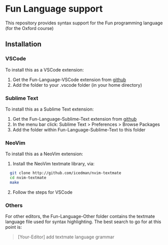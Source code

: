 # Fun Language support

This repository provides syntax support for the Fun programming language (for the Oxford course)

## Installation

### VSCode

To install this as a VSCode extension:

1. Get the Fun-Language-VSCode extension from [github]()
2. Add the folder to your .vscode folder (in your home directory)

### Sublime Text

To install this as a Sublime Text extension:

1. Get the Fun-Language-Sublime-Text extension from [github]()
2. In the menu bar click: Sublime Text > Preferences > Browse Packages
3. Add the folder within Fun-Language-Sublime-Text to this folder

### NeoVim

To install this as a NeoVim extension:

1. Install the NeoVim textmate library, via:

  ```sh
    git clone http://github.com/icedman/nvim-textmate
    cd nvim-textmate
    make
  ```

2. Follow the steps for VSCode

### Others

For other editors, the Fun-Language-Other folder contains the textmate language file used for syntax highlighting. The best search to go for at this point is:

> [Your-Editor] add textmate language grammar
